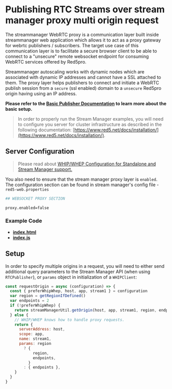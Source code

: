 # Publishing RTC Streams over stream manager proxy multi origin request

The streammanager WebRTC proxy is a communication layer built inside streammanager web application which allows it to act as a proxy gateway for webrtc publishers / subscribers. The target use case of this communication layer is to facilitate a secure browser client to be able to connect to a "unsecure" remote websocket endpoint for consuming WebRTC services offered by Red5pro.

Streammanager autoscaling works with dynamic nodes which are associated with dynamic IP addresses and cannot have a SSL attached to them. The proxy layer helps publishers to connect and initiate a WebRTC publish session from a `secure` (ssl enabled) domain to a `unsecure` Red5pro origin having using an IP address.

**Please refer to the [Basic Publisher Documentation](../publishStreamManagerProxy/README.md) to learn more about the basic setup.**

> In order to properly run the Stream Manager examples, you will need to configure you server for cluster infrastructure as described in the following documentation: [https://www.red5.net/docs/installation/](https://www.red5.net/docs/installation/).

## Server Configuration

> Please read about [WHIP/WHEP Configuration for Standalone and Stream Manager support.](https://www.red5.net/docs/special/user-guide/whip-whep-configuration/)

You also need to ensure that the stream manager proxy layer is `enabled`. The configuration section can be found in stream manager's config file - `red5-web.properties`

```sh
## WEBSOCKET PROXY SECTION

proxy.enabled=false
```

### Example Code

- **[index.html](index.html)**
- **[index.js](index.js)**

## Setup

In order to specify multiple origins in a request, you will need to either send additional query parameters to the Stream Manager API (when using `RTCPublisher`), or `params` object in initialization of a `WHIPClient`:

```js
const requestOrigin = async (configuration) => {
  const { preferWhipWhep, host, app, stream1 } = configuration
  var region = getRegionIfDefined()
  var endpoints = 2
  if (!preferWhipWhep) {
    return streamManagerUtil.getOrigin(host, app, stream1, region, endpoints)
  } else {
    // WHIP/WHEP knows how to handle proxy requests.
    return {
      serverAddress: host,
      scope: app,
      name: stream1,
      params: region
        ? {
            region,
            endpoints,
          }
        : { endpoints },
    }
  }
}
```
